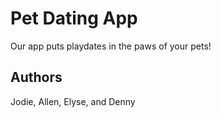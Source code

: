 # Pet Dating App
Our app puts playdates in the paws of your pets!
## Authors
Jodie, Allen, Elyse, and Denny
